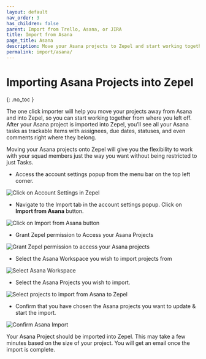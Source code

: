 ```yaml
---
layout: default
nav_order: 3
has_children: false
parent: Import from Trello, Asana, or JIRA
title: Import from Asana
page_title: Asana
description: Move your Asana projects to Zepel and start working together with ease.
permalink: import/asana/
---
```

# Importing Asana Projects into Zepel
{: .no_toc }

The one click importer will help you move your projects away from Asana and into Zepel, so you can start working together from where you left off. After your Asana project is imported into Zepel, you’ll see all your Asana tasks as trackable items with assignees, due dates, statuses, and even comments right where they belong.

Moving your Asana projects onto Zepel will give you the flexibility to work with your squad members just the way you want without being restricted to just Tasks.

* Access the account settings popup from the menu bar on the top left corner. 

![Click on Account Settings in Zepel](/guide/assets/uploads/zepel-account-settings.png "Account Settings")

* Navigate to the Import tab in the account settings popup. Click on **Import from Asana** button.

![Click on Import from Asana button](/guide/assets/uploads/zepel-asana-import.png "Click on Import from Asana button")

* Grant Zepel permission to Access your Asana Projects

![Grant Zepel permission to access your Asana projects](/guide/assets/uploads/zepel-asana-permissions.png "Grant Permission")

* Select the Asana Workspace you wish to import projects from

![Select Asana Workspace](/guide/assets/uploads/zepel-asana-workspace.png "Select Asana Workspace")

* Select the Asana Projects you wish to import.

![Select projects to import from Asana to Zepel](/guide/assets/uploads/zepel-asana-projects.png "Select Projects")

* Confirm that you have chosen the Asana projects you want to update & start the import.

![Confirm Asana Import](/guide/assets/uploads/zepel-asana-importing.png "Confirm Asana Projects")

Your Asana Project should be imported into Zepel. This may take a few minutes based on the size of your project. You will get an email once the import is complete.